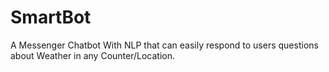 # SmartBot

A Messenger Chatbot With NLP that can easily respond to users questions about Weather in any Counter/Location.
